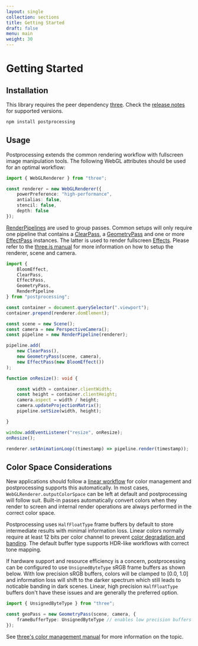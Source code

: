 ```yaml
---
layout: single
collection: sections
title: Getting Started
draft: false
menu: main
weight: 30
---
```


# Getting Started

## Installation

This library requires the peer dependency [three](https://github.com/mrdoob/three.js/). Check the [release notes](https://github.com/vanruesc/postprocessing/releases) for supported versions.

```sh
npm install postprocessing
```

## Usage

Postprocessing extends the common rendering workflow with fullscreen image manipulation tools. The following WebGL attributes should be used for an optimal workflow:

```ts
import { WebGLRenderer } from "three";

const renderer = new WebGLRenderer({
	powerPreference: "high-performance",
	antialias: false,
	stencil: false,
	depth: false
});

```

[RenderPipelines]() are used to group passes. Common setups will only require one pipeline that contains a [ClearPass](), a [GeometryPass]() and one or more [EffectPass]() instances. The latter is used to render fullscreen [Effects](). Please refer to the [three.js manual](https://threejs.org/docs/#manual/en/introduction/Creating-a-scene) for more information on how to setup the renderer, scene and camera.

```ts
import {
	BloomEffect,
	ClearPass,
	EffectPass,
	GeometryPass,
	RenderPipeline
} from "postprocessing";

const container = document.querySelector(".viewport");
container.prepend(renderer.domElement);

const scene = new Scene();
const camera = new PerspectiveCamera();
const pipeline = new RenderPipeline(renderer);

pipeline.add(
	new ClearPass(),
	new GeometryPass(scene, camera),
	new EffectPass(new BloomEffect())
);

function onResize(): void {

	const width = container.clientWidth;
	const height = container.clientHeight;
	camera.aspect = width / height;
	camera.updateProjectionMatrix();
	pipeline.setSize(width, height);

}

window.addEventListener("resize", onResize);
onResize();

renderer.setAnimationLoop((timestamp) => pipeline.render(timestamp));
```

## Color Space Considerations

New applications should follow a [linear workflow](https://docs.unity3d.com/Manual/LinearRendering-LinearOrGammaWorkflow.html) for color management and postprocessing supports this automatically. In most cases, `WebGLRenderer.outputColorSpace` can be left at default and postprocessing will follow suit. Built-in passes automatically convert colors when they render to screen and internal render operations are always performed in the correct color space.

Postprocessing uses `HalfFloatType` frame buffers by default to store intermediate results with minimal information loss. Linear colors normally require at least 12 bits per color channel to prevent [color degradation and banding](https://blog.demofox.org/2018/03/10/dont-convert-srgb-u8-to-linear-u8/). The default buffer type supports HDR-like workflows with correct tone mapping.

If hardware support and resource efficiency is a concern, postprocessing can be configured to use `UnsignedByteType` sRGB frame buffers as shown below. With low precision sRGB buffers, colors will be clamped to [0.0, 1.0] and information loss will shift to the darker spectrum which still leads to noticable banding in dark scenes. Linear, high precision `HalfFloatType` buffers don't have these issues and are generally the preferred option.

```ts
import { UnsignedByteType } from "three";

const geoPass = new GeometryPass(scene, camera, {
	frameBufferType: UnsignedByteType // enables low precision buffers
});
```

See [three's color management manual](https://threejs.org/docs/#manual/en/introduction/Color-management) for more information on the topic.
